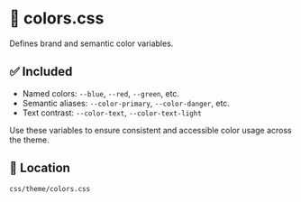 # 🎨 colors.css

Defines brand and semantic color variables.

## ✅ Included

- Named colors: `--blue`, `--red`, `--green`, etc.
- Semantic aliases: `--color-primary`, `--color-danger`, etc.
- Text contrast: `--color-text`, `--color-text-light`

Use these variables to ensure consistent and accessible color usage across the theme.

## 📁 Location

`css/theme/colors.css`